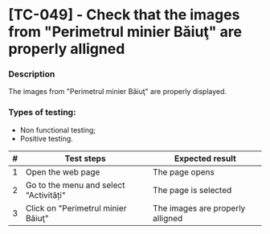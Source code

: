 # **[TC-049] - Check that the images from "Perimetrul minier Băiuţ" are properly alligned**

### **Description**

The images from "Perimetrul minier Băiuţ" are properly displayed.

### **Types of testing:**

- Non functional testing;
- Positive testing.

| #   | **Test steps**                         | **Expected result**              |
| --- | -------------------------------------- | -------------------------------- |
| 1   | Open the web page                      | The page opens                   |
| 2   | Go to the menu and select "Activități" | The page is selected             |
| 3   | Click on "Perimetrul minier Băiuţ"     | The images are properly alligned |
